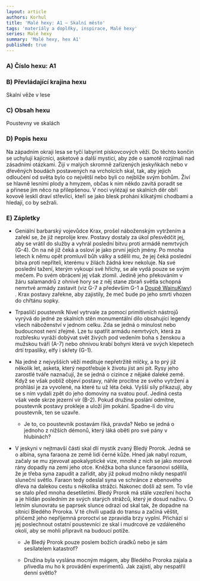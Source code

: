 ```yaml
---
layout: article
authors: Korhul
title: 'Malé hexy: A1 – Skalní město'
tags: 'materiály a doplňky, inspirace, Malé hexy'
series: Malé hexy
summary: 'Malé hexy, hex A1'
published: true
---
```


### A) Číslo hexu: A1
  
### B) Převládající krajina hexu

Skalní věže v lese

### C) Obsah hexu

Poustevny ve skalách

### D) Popis hexu

Na západním okraji lesa se tyčí labyrint pískovcových věží. Do těchto končin se uchylují kajícníci, asketové a další mystici, aby zde o samotě rozjímali nad zásadními otázkami. Žijí v malých skromně zařízených jeskyňkách nebo v dřevěných boudách postavených na vrcholcích skal, tak, aby jejich odloučení od světa bylo co největší nebo byli co nejblíže svým bohům. Živí se hlavně lesními plody a hmyzem, občas k nim někdo zavítá poradit se a přinese jim něco na přilepšenou. V noci vylézají se skalních děr obří kovově lesklí draví střevlíci, kteří se jako blesk prohání klikatými chodbami a hledají, co by sežrali.
 
### E) Zápletky  

-   Geniální barbarský vojevůdce Krax, prošel náboženským vytržením a zařekl se, že již neprolije krev. Postavy dostaly za úkol přesvědčit jej, aby se vrátil do služby a vyhrál poslední bitvu proti armádě nemrtvých (G-4). On na ně již čeká a osloví je jako první jejich jmény. Po mnoha letech k němu opět promluvil bůh války a sdělil mu, že jej čeká poslední bitva proti nepříteli, kterému v žilách žádná krev nekoluje. Na své poslední tažení, kterým vykoupí své hříchy, se ale vydá pouze se svým mečem. Po svém obrácení jej však zlomil. Jedině jeho překováním v žáru salamandrů z ohnivé hory se z něj stane zbraň světla schopná nemrtvé armády zastavit (viz G-7 a především G-1 a  [Doupě WainuKiwy](https://docs.google.com/document/d/1Kl9LT_2CM505bL6YnsDGCOPevKLDNZI0rzMsxQPzCQo/edit)) . Krax postavy zařekne, aby zajistily, že meč bude po jeho smrti vhozen do chřtánu sopky.

-   Trpasličí poustevník Nivel vytrvale za pomocí primitivních nástrojů vyrývá do jedné ze skalních stěn monumentální dílo obsahující legendy všech náboženství v jednom celku. Zda se jedná o minulost nebo budoucnost není zřejmé. Lze tu spatřit armádu nemrtvých, která za rozbřesku vyráží dobývat svět živých pod vedením boha s ženskou a mužskou tváří (A-7) nebo ohnivou krabí bohyni která ve svých klepetech drtí trpaslíky, elfy i skřety (G-1).

-   Na jedné z nejvyšších věží medituje nepřetržitě mlčky, a to prý již několik let, asketa, který nepotřebuje k životu jíst ani pít. Rysy jeho zarostlé tváře naznačují, že se jedná o cizince z nějaké daleké země. Když se však poblíž objeví postavy, náhle procitne ze svého vytržení a prohlásí je za vyvolené, na které tu už léta čeká. Vyšší síly přikazují, aby se s ním vydali zpět do jeho domoviny na svatou pouť. Jediná cesta však vede skrze jezerní vír (B-2). Pokud družina poslání odmítne, poustevník postavy prokleje a uloží jim pokání. Spadne-li do víru poustevník, ten se uzavře.
    -   Je to, co poustevník postavám říká, pravda? Nebo se jedná o jednoho z nižších démonů, který láká oběti pro své pány v hlubinách?

-   V jeskyni v nejtmavší části skal dlí mystik zvaný Bledý Prorok. Jedná se o albína, syna faraona ze země lidí černé kůže. Hned jak nabyl rozum, začaly se mu zjevovat apokalyptické vize, mnohé z nich se jako morové rány dopadly na zemi jeho otce. Kněžka boha slunce faraonovi sdělila, že je třeba syna zapudit a zařídit, aby již pokud možno nikdy nespatřil sluneční světlo. Faraon tedy odeslal syna ve schránce z ebenového dřeva na dalekou cestu s několika strážci. Nakonec došli až sem. To vše se stalo před mnoha desetiletími. Bledý Prorok má stále vzezření hocha a je hlídán posledním ze svých starých strážců, který je dosud naživu. O letním slunovratu se paprsek slunce odrazí od skal tak, že dopadne na sítnici Bledého Proroka. V té chvíli upadá do transu a začíná věštit, přičemž jeho nepříjemná proroctví se zpravidla brzy vyplní. Přichází si jej poslechnout ostatní poustevníci ze skal i mudrcové ze vzdáleného okolí, aby se mohli připravit na budoucí potíže.
    
    -   Je Bledý Prorok pouze poslem božích úradků nebo je sám sesílatelem katastrof?
    
    -   Družina byla vyslána mocným mágem, aby Bledého Proroka zajala a přivedla mu ho k provádění experimentů. Jak zajistí, aby nespatřil denní světlo?

